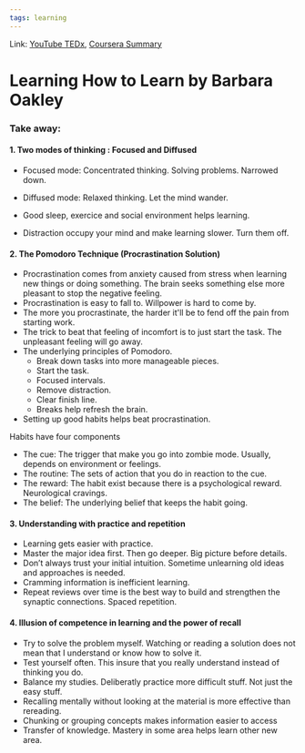 ```yaml
---
tags: learning
---
```

Link: [YouTube TEDx](https://www.youtube.com/watch?v=O96fE1E-rf8), [Coursera Summary ](https://www.reddit.com/r/GetMotivated/comments/5950tm/text_i_just_finished_the_online_coursera_course/)

# Learning How to Learn by Barbara Oakley

### Take away: 
#### 1. Two modes of thinking : Focused and Diffused 
* Focused mode: Concentrated thinking. Solving problems. Narrowed down.
* Diffused mode: Relaxed thinking. Let the mind wander.
	
* Good sleep, exercice and social environment helps learning. 
* Distraction occupy your mind and make learning slower. Turn them off.

#### 2. The Pomodoro Technique (Procrastination Solution) 
* Procrastination comes from anxiety caused from stress when learning new things or doing something. The brain seeks something else more pleasant to stop the negative feeling.
* Procrastination is easy to fall to. Willpower is hard to come by.
* The more you procrastinate, the harder it'll be to fend off the pain from starting work.
* The trick to beat that feeling of incomfort is to just start the task. The unpleasant feeling will go away.
* The underlying principles of Pomodoro. 
	* Break down tasks into more manageable pieces.
	* Start the task.
	* Focused intervals.
	* Remove distraction.
	* Clear finish line.
	* Breaks help refresh the brain.
* Setting up good habits helps beat procrastination.

Habits have four components
* The cue: The trigger that make you go into zombie mode. Usually, depends on environment or feelings.
* The routine: The sets of action that you do in reaction to the cue.
* The reward: The habit exist because there is a psychological reward. Neurological cravings.
* The belief: The underlying belief that keeps the habit going.
	

#### 3. Understanding with practice and repetition
* Learning gets easier with practice.
* Master the major idea first. Then go deeper. Big picture before details.
* Don’t always trust your initial intuition. Sometime unlearning old ideas and approaches is needed.
* Cramming information is inefficient learning.
* Repeat reviews over time is the best way to build and strengthen the synaptic connections. Spaced repetition.

#### 4. Illusion of competence in learning and the power of recall
* Try to solve the problem myself. Watching or reading a solution does not mean that I understand or know how to solve it. 
* Test yourself often. This insure that you really understand instead of thinking you do.
* Balance my studies. Deliberatly practice more difficult stuff. Not just the easy stuff.
* Recalling mentally without looking at the material is more effective than rereading.
* Chunking or grouping concepts makes information easier to access
* Transfer of knowledge. Mastery in some area helps learn other new area.

